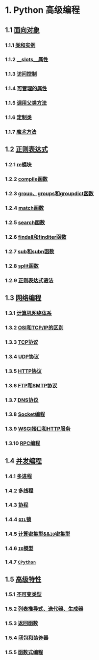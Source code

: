 # 1. Python 高级编程

## 1.1 [面向对象](面向对象.md)

### 1.1.1 [类和实例](面向对象.md#111-类和实例)

### 1.1.2 [__slots__属性](面向对象.md#112-__slots__属性)

### 1.1.3 [访问控制](面向对象.md#113-访问控制)

### 1.1.4 [可管理的属性](面向对象.md#114-可管理的属性)

### 1.1.5 [调用父类方法](面向对象.md#115-调用父类方法)

### 1.1.6  [定制类](面向对象.md#116-定制类)

### 1.1.7 [魔术方法](面向对象.md#117-魔术方法)

## 1.2 [正则表达式](正则表达式.md)

### 1.2.1 [re模块](正则表达式.md#121-re模块)

### 1.2.2 [compile函数](正则表达式.md#122-compile函数)

### 1.2.3 [group、groups和groupdict函数](正则表达式.md#123-groupgroups和groupdict函数)

### 1.2.4 [match函数](正则表达式.md#124-match函数)

### 1.2.5 [search函数](正则表达式.md#125-search函数)

### 1.2.6 [findall和finditer函数](正则表达式.md#126-findall和finditer函数)

### 1.2.7 [sub和subn函数](正则表达式.md#127-sub和subn函数)

### 1.2.8 [split函数](正则表达式.md#128-split函数)

### 1.2.9 [正则表达式语法](正则表达式.md#129-正则表达式语法)

## 1.3 [网络编程](网络编程.md)

### 1.3.1 [计算机网络体系](网络编程.md#131-计算机网络体系)

### 1.3.2 [OSI和TCP/IP的区别](网络编程.md#132-osi和tcpip的区别)

### 1.3.3 [TCP协议](网络编程.md#133-tcp协议)

### 1.3.4 [UDP协议](网络编程.md#134-udp协议)

### 1.3.5 [HTTP协议](网络编程.md#135-http协议)

### 1.3.6 [FTP和SMTP协议](网络编程.md#136-ftp和smtp协议)

### 1.3.7 [DNS协议](网络编程.md#137-dns协议)

### 1.3.8 [Socket编程](网络编程.md#138-socket编程)

### 1.3.9 [WSGI接口和HTTP服务](网络编程.md#139-wsgi接口和http服务)

### 1.3.10 [RPC编程](网络编程.md#1310-rpc编程)

## 1.4 [并发编程](并发编程.md)

### 1.4.1 [多进程](并发编程.md#142-多进程)

### 1.4.2 [多线程](并发编程.md#143-多线程)

### 1.4.3 [协程](并发编程.md#145-协程)

### 1.4.4 [`GIL`锁](并发编程.md#141-gil锁)

### 1.4.5 [计算密集型&&`IO`密集型](并发编程.md#145-计算密集型io密集型)

### 1.4.6 [`IO`模型](并发编程.md#146-io模型)

### 1.4.7 [`CPython`](并发编程.md#147-cpython)

## 1.5 [高级特性](高级特性.md)

### 1.5.1 [不可变类型](高级特性.md#151-不可变类型)

### 1.5.2 [列表推导式、迭代器、生成器](高级特性.md#152-列表推导式迭代器生成器)

### 1.5.3 [返回函数](高级特性.md#153-返回函数)

### 1.5.4 [闭包和装饰器](高级特性.md#154-闭包和装饰器)

### 1.5.5 [函数式编程](高级特性.md#155-函数式编程)